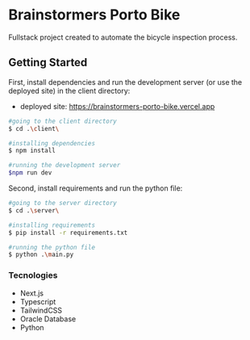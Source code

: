 # Brainstormers Porto Bike 
Fullstack project created to automate the bicycle inspection process.

## Getting Started

First, install dependencies and run the development server (or use the deployed site) in the client directory:
- deployed site: https://brainstormers-porto-bike.vercel.app 
```bash
#going to the client directory
$ cd .\client\

#installing dependencies
$ npm install

#running the development server
$npm run dev
```
Second, install requirements and run the python file:
```bash
#going to the server directory
$ cd .\server\

#installing requirements
$ pip install -r requirements.txt

#running the python file
$ python .\main.py
```
### Tecnologies
- Next.js
- Typescript
- TailwindCSS
- Oracle Database
- Python
